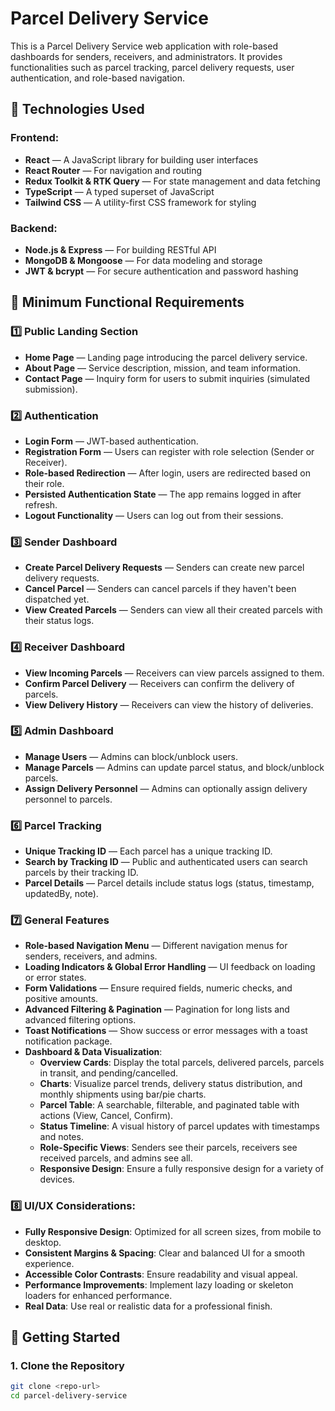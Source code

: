 # Parcel Delivery Service

This is a Parcel Delivery Service web application with role-based dashboards for senders, receivers, and administrators. It provides functionalities such as parcel tracking, parcel delivery requests, user authentication, and role-based navigation.

## 📌 Technologies Used

### Frontend:
- **React** — A JavaScript library for building user interfaces
- **React Router** — For navigation and routing
- **Redux Toolkit & RTK Query** — For state management and data fetching
- **TypeScript** — A typed superset of JavaScript
- **Tailwind CSS** — A utility-first CSS framework for styling

### Backend:
- **Node.js & Express** — For building RESTful API
- **MongoDB & Mongoose** — For data modeling and storage
- **JWT & bcrypt** — For secure authentication and password hashing

## 📌 Minimum Functional Requirements

### 1️⃣ Public Landing Section
- **Home Page** — Landing page introducing the parcel delivery service.
- **About Page** — Service description, mission, and team information.
- **Contact Page** — Inquiry form for users to submit inquiries (simulated submission).

### 2️⃣ Authentication
- **Login Form** — JWT-based authentication.
- **Registration Form** — Users can register with role selection (Sender or Receiver).
- **Role-based Redirection** — After login, users are redirected based on their role.
- **Persisted Authentication State** — The app remains logged in after refresh.
- **Logout Functionality** — Users can log out from their sessions.

### 3️⃣ Sender Dashboard
- **Create Parcel Delivery Requests** — Senders can create new parcel delivery requests.
- **Cancel Parcel** — Senders can cancel parcels if they haven't been dispatched yet.
- **View Created Parcels** — Senders can view all their created parcels with their status logs.

### 4️⃣ Receiver Dashboard
- **View Incoming Parcels** — Receivers can view parcels assigned to them.
- **Confirm Parcel Delivery** — Receivers can confirm the delivery of parcels.
- **View Delivery History** — Receivers can view the history of deliveries.

### 5️⃣ Admin Dashboard
- **Manage Users** — Admins can block/unblock users.
- **Manage Parcels** — Admins can update parcel status, and block/unblock parcels.
- **Assign Delivery Personnel** — Admins can optionally assign delivery personnel to parcels.

### 6️⃣ Parcel Tracking
- **Unique Tracking ID** — Each parcel has a unique tracking ID.
- **Search by Tracking ID** — Public and authenticated users can search parcels by their tracking ID.
- **Parcel Details** — Parcel details include status logs (status, timestamp, updatedBy, note).

### 7️⃣ General Features
- **Role-based Navigation Menu** — Different navigation menus for senders, receivers, and admins.
- **Loading Indicators & Global Error Handling** — UI feedback on loading or error states.
- **Form Validations** — Ensure required fields, numeric checks, and positive amounts.
- **Advanced Filtering & Pagination** — Pagination for long lists and advanced filtering options.
- **Toast Notifications** — Show success or error messages with a toast notification package.
- **Dashboard & Data Visualization**:
    - **Overview Cards**: Display the total parcels, delivered parcels, parcels in transit, and pending/cancelled.
    - **Charts**: Visualize parcel trends, delivery status distribution, and monthly shipments using bar/pie charts.
    - **Parcel Table**: A searchable, filterable, and paginated table with actions (View, Cancel, Confirm).
    - **Status Timeline**: A visual history of parcel updates with timestamps and notes.
    - **Role-Specific Views**: Senders see their parcels, receivers see received parcels, and admins see all.
    - **Responsive Design**: Ensure a fully responsive design for a variety of devices.

### 8️⃣ UI/UX Considerations:
- **Fully Responsive Design**: Optimized for all screen sizes, from mobile to desktop.
- **Consistent Margins & Spacing**: Clear and balanced UI for a smooth experience.
- **Accessible Color Contrasts**: Ensure readability and visual appeal.
- **Performance Improvements**: Implement lazy loading or skeleton loaders for enhanced performance.
- **Real Data**: Use real or realistic data for a professional finish.

## 📌 Getting Started

### 1. Clone the Repository
```bash
git clone <repo-url>
cd parcel-delivery-service
